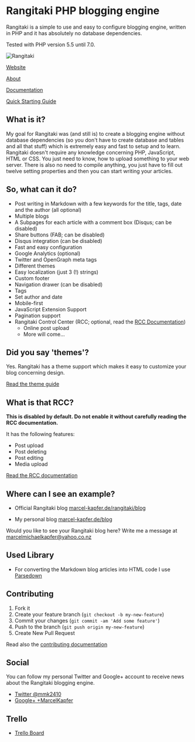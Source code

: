 # Rangitaki PHP blogging engine

Rangitaki is a simple to use and easy to configure blogging engine, written in PHP and it has absolutely no database dependencies.

Tested with PHP version 5.5 until 7.0.

![Rangitaki](https://marcel-kapfer.de/blog/media/with-name.png)

[Website](https://marcel-kapfer.de/rangitaki)

[About](https://marcel-kapfer.de/rangitaki/about)

[Documentation](https://marcel-kapfer.de/rangitaki/docs)

[Quick Starting Guide](https://marcel-kapfer.de/rangitaki/docs/quick)

## What is it?

My goal for Rangitaki was (and still is) to create a blogging engine without database dependencies (so you don't have to create database and tables and all that stuff) which is extremely easy and fast to setup and to learn. Rangitaki doesn't require any knowledge concerning PHP, JavaScript, HTML or CSS. You just need to know, how to upload something to your web server. There is also no need to compile anything, you just have to fill out twelve setting properties and then you can start writing your articles.

## So, what can it do?

 - Post writing in Markdown with a few keywords for the title, tags, date and the author (all optional)
 - Multiple blogs
 - A Subpages for each article with a comment box (Disqus; can be disabled)
 - Share buttons (FAB; can be disabled)
 - Disqus integration (can be disabled)
 - Fast and easy configuration
 - Google Analytics (optional)
 - Twitter and OpenGraph meta tags
 - Different themes
 - Easy localization (just 3 (!) strings)
 - Custom footer
 - Navigation drawer (can be disabled)
 - Tags
 - Set author and date
 - Mobile-first
 - JavaScript Extension Support
 - Pagination support
 - Rangitaki Control Center (RCC; optional, read the [RCC Documentation](https://marcel-kapfer.de/rangitaki/docs/rcc))
   - Online post upload
   - More will come...

## Did you say 'themes'?

Yes. Rangitaki has a theme support which makes it easy to customize your blog concerning design.

[Read the theme guide](https://marcel-kapfer.de/rangitaki/docs/themes)

## What is that RCC?

**This is disabled by default. Do not enable it without carefully reading the RCC documentation.**

It has the following features:
 - Post upload
 - Post deleting
 - Post editing
 - Media upload

[Read the RCC documentation](https://marcel-kapfer.de/rangitaki/docs/rcc)

## Where can I see an example?

 - Official Rangitaki blog [marcel-kapfer.de/rangitaki/blog](https://marcel-kapfer.de/rangitaki/blog)

 - My personal blog
 [marcel-kapfer.de/blog](https://marcel-kapfer.de/blog)

Would you like to see your Rangitaki blog here? Write me a message at [marcelmichaelkapfer@yahoo.co.nz](mailto:marcelmichaelkapfer@yahoo.co.nz)

## Used Library

 - For converting the Markdown blog articles into HTML code I use  [Parsedown](http://parsedown.org)

## Contributing

1. Fork it
2. Create your feature branch (`git checkout -b my-new-feature`)
3. Commit your changes (`git commit -am 'Add some feature'`)
4. Push to the branch (`git push origin my-new-feature`)
5. Create New Pull Request

Read also the [contributing documentation](https://marcel-kapfer.de/rangitaki/docs/contrib)

## Social

You can follow my personal Twitter and Google+ account to receive news about the Rangitaki blogging engine.

 - [Twitter @mmk2410](https://twitter.com/mmk2410)
 - [Google+ +MarcelKapfer](https://plus.google.com/+MarcelMichaelKapfer/posts)

## Trello

 - [Trello Board](https://trello.com/b/7qb5I6EQ/rangitaki)
